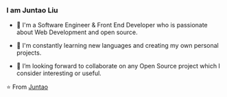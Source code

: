 ### I am Juntao Liu

- 🔭 I'm a Software Engineer & Front End Developer who is passionate about Web Development and open source.

- 🌱 I'm constantly learning new languages and creating my own personal projects. 

- 👯 I’m looking forward to collaborate on any Open Source project which I consider interesting or useful.


⭐️ From [Juntao](https://github.com/juntaodev)
